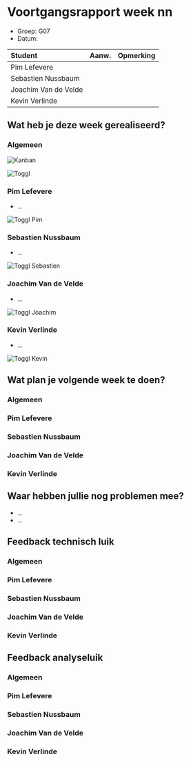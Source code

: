 # Voortgangsrapport week nn

* Groep: G07
* Datum:

| Student              | Aanw. | Opmerking |
| :---                 | :---: | :---      |
| Pim Lefevere         |       |           |
| Sebastien Nussbaum   |       |           |
| Joachim Van de Velde |       |           |
| Kevin Verlinde       |       |           |

## Wat heb je deze week gerealiseerd?

### Algemeen

![Kanban]()

![Toggl]()

### Pim Lefevere

* ...

![Toggl Pim]()

### Sebastien Nussbaum

* ...

![Toggl Sebastien]()

### Joachim Van de Velde

* ...

![Toggl Joachim]()

### Kevin Verlinde

* ...

![Toggl Kevin]()

## Wat plan je volgende week te doen?

### Algemeen
### Pim Lefevere
### Sebastien Nussbaum
### Joachim Van de Velde
### Kevin Verlinde

## Waar hebben jullie nog problemen mee?

* ...
* ...

## Feedback technisch luik

### Algemeen

### Pim Lefevere
### Sebastien Nussbaum
### Joachim Van de Velde
### Kevin Verlinde

## Feedback analyseluik

### Algemeen

### Pim Lefevere
### Sebastien Nussbaum
### Joachim Van de Velde
### Kevin Verlinde

